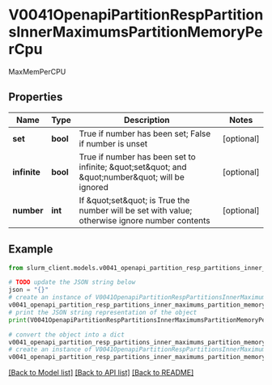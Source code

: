 # V0041OpenapiPartitionRespPartitionsInnerMaximumsPartitionMemoryPerCpu

MaxMemPerCPU

## Properties

Name | Type | Description | Notes
------------ | ------------- | ------------- | -------------
**set** | **bool** | True if number has been set; False if number is unset | [optional] 
**infinite** | **bool** | True if number has been set to infinite; \&quot;set\&quot; and \&quot;number\&quot; will be ignored | [optional] 
**number** | **int** | If \&quot;set\&quot; is True the number will be set with value; otherwise ignore number contents | [optional] 

## Example

```python
from slurm_client.models.v0041_openapi_partition_resp_partitions_inner_maximums_partition_memory_per_cpu import V0041OpenapiPartitionRespPartitionsInnerMaximumsPartitionMemoryPerCpu

# TODO update the JSON string below
json = "{}"
# create an instance of V0041OpenapiPartitionRespPartitionsInnerMaximumsPartitionMemoryPerCpu from a JSON string
v0041_openapi_partition_resp_partitions_inner_maximums_partition_memory_per_cpu_instance = V0041OpenapiPartitionRespPartitionsInnerMaximumsPartitionMemoryPerCpu.from_json(json)
# print the JSON string representation of the object
print(V0041OpenapiPartitionRespPartitionsInnerMaximumsPartitionMemoryPerCpu.to_json())

# convert the object into a dict
v0041_openapi_partition_resp_partitions_inner_maximums_partition_memory_per_cpu_dict = v0041_openapi_partition_resp_partitions_inner_maximums_partition_memory_per_cpu_instance.to_dict()
# create an instance of V0041OpenapiPartitionRespPartitionsInnerMaximumsPartitionMemoryPerCpu from a dict
v0041_openapi_partition_resp_partitions_inner_maximums_partition_memory_per_cpu_from_dict = V0041OpenapiPartitionRespPartitionsInnerMaximumsPartitionMemoryPerCpu.from_dict(v0041_openapi_partition_resp_partitions_inner_maximums_partition_memory_per_cpu_dict)
```
[[Back to Model list]](../README.md#documentation-for-models) [[Back to API list]](../README.md#documentation-for-api-endpoints) [[Back to README]](../README.md)


